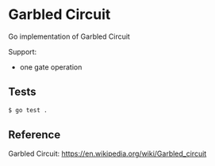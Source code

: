 # Garbled Circuit
Go implementation of Garbled Circuit

Support:
- one gate operation

## Tests
```bash
$ go test .
```

## Reference
Garbled Circuit: https://en.wikipedia.org/wiki/Garbled_circuit
